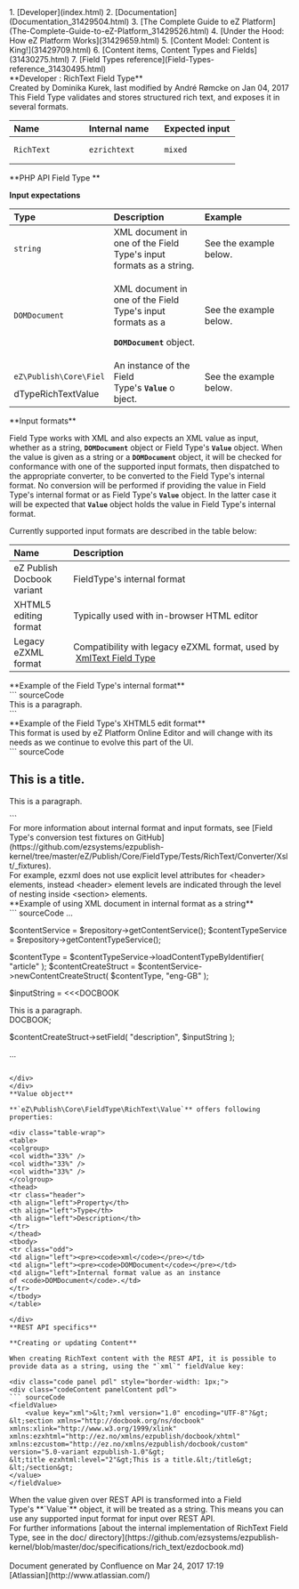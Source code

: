 <div id="page">
<div id="main" class="aui-page-panel">
<div id="main-header">
<div id="breadcrumb-section">
1.  [Developer](index.html)
2.  [Documentation](Documentation_31429504.html)
3.  [The Complete Guide to eZ Platform](The-Complete-Guide-to-eZ-Platform_31429526.html)
4.  [Under the Hood: How eZ Platform Works](31429659.html)
5.  [Content Model: Content is King!](31429709.html)
6.  [Content items, Content Types and Fields](31430275.html)
7.  [Field Types reference](Field-Types-reference_31430495.html)

</div>
**Developer : RichText Field Type**

</div>
<div id="content" class="view">
<div class="page-metadata">
Created by Dominika Kurek, last modified by André Rømcke on Jan 04, 2017

</div>
<div id="main-content" class="wiki-content group">
<div class="contentLayout2">
<div class="columnLayout two-right-sidebar"
data-layout="two-right-sidebar">
<div class="cell normal" data-type="normal">
<div class="innerCell">
This Field Type validates and stores structured rich text, and exposes it in several formats.

<div class="table-wrap">
<table>
<colgroup>
<col width="33%" />
<col width="33%" />
<col width="33%" />
</colgroup>
<thead>
<tr class="header">
<th align="left">Name</th>
<th align="left">Internal name</th>
<th align="left">Expected input</th>
</tr>
</thead>
<tbody>
<tr class="odd">
<td align="left"><pre><code>RichText</code></pre></td>
<td align="left"><pre><code>ezrichtext</code></pre></td>
<td align="left"><pre><code>mixed</code></pre></td>
</tr>
</tbody>
</table>

</div>
**PHP API Field Type **

**Input expectations**

<div class="table-wrap">
<table>
<colgroup>
<col width="33%" />
<col width="33%" />
<col width="33%" />
</colgroup>
<thead>
<tr class="header">
<th align="left">Type</th>
<th align="left">Description</th>
<th align="left">Example</th>
</tr>
</thead>
<tbody>
<tr class="odd">
<td align="left"><pre><code>string</code></pre></td>
<td align="left">XML document in one of the Field Type's input formats as a string.</td>
<td align="left">See the example below.</td>
</tr>
<tr class="even">
<td align="left"><pre><code>DOMDocument</code></pre></td>
<td align="left"><p>XML document in one of the Field Type's input formats as a</p>
<p><strong><code>DOMDocument</code></strong> object.</p></td>
<td align="left">See the example below.</td>
</tr>
<tr class="odd">
<td align="left"><pre><code>eZ\Publish\Core\Fiel</code></pre>
dTypeRichTextValue</td>
<td align="left">An instance of the Field Type's <strong><code>Value</code></strong> o bject.</td>
<td align="left">See the example below.</td>
</tr>
</tbody>
</table>

</div>
**Input formats**

Field Type works with XML and also expects an XML value as input, whether as a string, **`DOMDocument`** object or Field Type's **`Value`** object. When the value is given as a string or a **`DOMDocument`** object, it will be checked for conformance with one of the supported input formats, then dispatched to the appropriate converter, to be converted to the Field Type's internal format. No conversion will be performed if providing the value in Field Type's internal format or as Field Type's **`Value`** object. In the latter case it will be expected that **`Value`** object holds the value in Field Type's internal format.

Currently supported input formats are described in the table below:

<div class="table-wrap">
<table>
<colgroup>
<col width="21%" />
<col width="78%" />
</colgroup>
<thead>
<tr class="header">
<th align="left">Name</th>
<th align="left">Description</th>
</tr>
</thead>
<tbody>
<tr class="odd">
<td align="left">eZ Publish Docbook variant</td>
<td align="left">FieldType's internal format</td>
</tr>
<tr class="even">
<td align="left">XHTML5 editing format</td>
<td align="left">Typically used with in-browser HTML editor</td>
</tr>
<tr class="odd">
<td align="left">Legacy eZXML format</td>
<td align="left">Compatibility with legacy eZXML format, used by  <a href="XmlText-Field-Type_31430551.html">XmlText Field Type</a>
</td>
</tr>
</tbody>
</table>

</div>
**Example of the Field Type's internal format**

<div class="code panel pdl" style="border-width: 1px;">
<div class="codeContent panelContent pdl">
``` sourceCode
<?xml version="1.0" encoding="UTF-8"?>
<section xmlns="http://docbook.org/ns/docbook"
         xmlns:xlink="http://www.w3.org/1999/xlink"
         xmlns:ezxhtml="http://ez.no/xmlns/ezpublish/docbook/xhtml"
         xmlns:ezcustom="http://ez.no/xmlns/ezpublish/docbook/custom"
         version="5.0-variant ezpublish-1.0">
    <title ezxhtml:level="2">This is a title.</title>
    <para ezxhtml:class="paraClass">This is a paragraph.</para>
</section>
```

</div>
</div>
**Example of the Field Type's XHTML5 edit format**

<div
class="confluence-information-macro confluence-information-macro-warning">
<div class="confluence-information-macro-body">
This format is used by eZ Platform Online Editor and will change with its needs as we continue to evolve this part of the UI.

</div>
</div>
<div class="code panel pdl" style="border-width: 1px;">
<div class="codeContent panelContent pdl">
``` sourceCode
<?xml version="1.0" encoding="UTF-8"?>
<section xmlns="http://ez.no/namespaces/ezpublish5/xhtml5/edit">
    <h2>This is a title.</h2>
    <p class="paraClass">This is a paragraph.</p>
</section>
```

</div>
</div>
<div
class="confluence-information-macro confluence-information-macro-information">
<div class="confluence-information-macro-body">
For more information about internal format and input formats, see [Field Type's conversion test fixtures on GitHub](https://github.com/ezsystems/ezpublish-kernel/tree/master/eZ/Publish/Core/FieldType/Tests/RichText/Converter/Xslt/_fixtures).

</div>
</div>
<div
class="confluence-information-macro confluence-information-macro-tip">
<div class="confluence-information-macro-body">
For example, ezxml does not use explicit level attributes for &lt;header&gt; elements, instead &lt;header&gt; element levels are indicated through the level of nesting inside &lt;section&gt; elements.

</div>
</div>
**Example of using XML document in internal format as a string**

<div class="code panel pdl" style="border-width: 1px;">
<div class="codeContent panelContent pdl">
``` sourceCode
...

$contentService = $repository->getContentService();
$contentTypeService = $repository->getContentTypeService();

$contentType = $contentTypeService->loadContentTypeByIdentifier( "article" );
$contentCreateStruct = $contentService->newContentCreateStruct( $contentType, "eng-GB" );

$inputString = <<<DOCBOOK
<?xml version="1.0" encoding="UTF-8"?>
<section xmlns="http://docbook.org/ns/docbook"
         xmlns:xlink="http://www.w3.org/1999/xlink"
         xmlns:ezxhtml="http://ez.no/xmlns/ezpublish/docbook/xhtml"
         xmlns:ezcustom="http://ez.no/xmlns/ezpublish/docbook/custom"
         version="5.0-variant ezpublish-1.0">
    <title ezxhtml:level="2">This is a title.</title>
    <para ezxhtml:class="paraClass">This is a paragraph.</para>
</section>
DOCBOOK;

$contentCreateStruct->setField( "description", $inputString );

...
```

</div>
</div>
**Value object**

**`eZ\Publish\Core\FieldType\RichText\Value`** offers following properties:

<div class="table-wrap">
<table>
<colgroup>
<col width="33%" />
<col width="33%" />
<col width="33%" />
</colgroup>
<thead>
<tr class="header">
<th align="left">Property</th>
<th align="left">Type</th>
<th align="left">Description</th>
</tr>
</thead>
<tbody>
<tr class="odd">
<td align="left"><pre><code>xml</code></pre></td>
<td align="left"><pre><code>DOMDocument</code></pre></td>
<td align="left">Internal format value as an instance of <code>DOMDocument</code>.</td>
</tr>
</tbody>
</table>

</div>
**REST API specifics**

**Creating or updating Content**

When creating RichText content with the REST API, it is possible to provide data as a string, using the "`xml`" fieldValue key:

<div class="code panel pdl" style="border-width: 1px;">
<div class="codeContent panelContent pdl">
``` sourceCode
<fieldValue>
    <value key="xml">&lt;?xml version="1.0" encoding="UTF-8"?&gt;
&lt;section xmlns="http://docbook.org/ns/docbook" xmlns:xlink="http://www.w3.org/1999/xlink" xmlns:ezxhtml="http://ez.no/xmlns/ezpublish/docbook/xhtml" xmlns:ezcustom="http://ez.no/xmlns/ezpublish/docbook/custom" version="5.0-variant ezpublish-1.0"&gt;
&lt;title ezxhtml:level="2"&gt;This is a title.&lt;/title&gt;
&lt;/section&gt;
</value>
</fieldValue>
```

</div>
</div>
When the value given over REST API is transformed into a Field Type's **`Value`** object, it will be treated as a string. This means you can use any supported input format for input over REST API.

<div
class="confluence-information-macro confluence-information-macro-information">
<div class="confluence-information-macro-body">
For further informations [about the internal implementation of RichText Field Type, see in the doc/ directory](https://github.com/ezsystems/ezpublish-kernel/blob/master/doc/specifications/rich_text/ezdocbook.md)

</div>
</div>
</div>
</div>
<div class="cell aside" data-type="aside">
<div class="innerCell">
 

</div>
</div>
</div>
</div>
</div>
</div>
</div>
<div id="footer" role="contentinfo">
<div class="section footer-body">
Document generated by Confluence on Mar 24, 2017 17:19

<div id="footer-logo">
[Atlassian](http://www.atlassian.com/)

</div>
</div>
</div>
</div>

